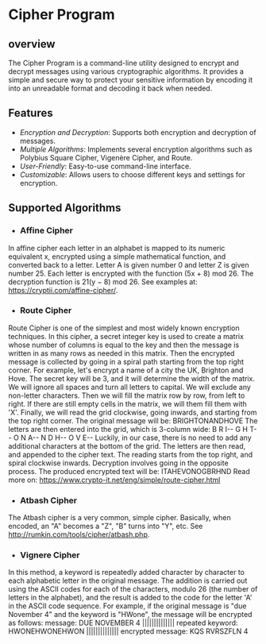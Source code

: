 # Cipher Program
## overview
The Cipher Program is a command-line utility designed to encrypt and decrypt messages using various cryptographic algorithms. 
It provides a simple and secure way to protect your sensitive information by encoding it into an unreadable format and decoding it back when needed.
## Features
* *Encryption and Decryption*: Supports both encryption and decryption of messages.
* *Multiple Algorithms*: Implements several encryption algorithms such as Polybius Square Cipher, Vigenère Cipher, and Route.
* *User-Friendly*: Easy-to-use command-line interface.
* *Customizable*: Allows users to choose different keys and settings for encryption.
## Supported Algorithms
- ### Affine Cipher
In affine cipher each letter in an alphabet is mapped to its numeric equivalent x, encrypted using a
simple mathematical function, and converted back to a letter. Letter A is given number 0 and letter
Z is given number 25. Each letter is encrypted with the function (5x + 8) mod 26. The decryption
function is 21(y − 8) mod 26. See examples at: https://cryptii.com/affine-cipher/.
- ### Route Cipher
Route Cipher is one of the simplest and most widely known encryption techniques. In this cipher, a
secret integer key is used to create a matrix whose number of columns is equal to the key and then
the message is written in as many rows as needed in this matrix. Then the encrypted message is
collected by going in a spiral path starting from the top right corner.
For example, let's encrypt a name of a city the UK, Brighton and Hove. The secret key will
be 3, and it will determine the width of the matrix. We will ignore all spaces and turn all letters to
capital. We will exclude any non-letter characters. Then we will fill the matrix row by row, from left
to right. If there are still empty cells in the matrix, we will them fill them with 'X'. Finally, we will
read the grid clockwise, going inwards, and starting from the top right corner.
The original message will be: BRIGHTONANDHOVE
The letters are then entered into the grid, which is 3-column wide:
B R I--
G H T--
O N A--
N D H--
O V E--
Luckily, in our case, there is no need to add any additional characters at the bottom of the grid.
The letters are then read, and appended to the cipher text. The reading starts from the top right,
and spiral clockwise inwards.
Decryption involves going in the opposite process.
The produced encrypted text will be: ITAHEVONOGBRHND
Read more on: https://www.crypto-it.net/eng/simple/route-cipher.html
- ### Atbash Cipher
The Atbash cipher is a very common, simple cipher. Basically, when encoded, an "A" becomes a "Z",
"B" turns into "Y", etc. See http://rumkin.com/tools/cipher/atbash.php.
- ### Vignere Cipher
In this method, a keyword is repeatedly added character by character to each alphabetic letter in
the original message. The addition is carried out using the ASCII codes for each of the characters,
modulo 26 (the number of letters in the alphabet), and the result is added to the code for the letter
'A' in the ASCII code sequence. For example, if the original message is "due November 4" and the
keyword is "HWone", the message will be encrypted as follows:
message:            DUE NOVEMBER 4
                    ||||||||||||||
repeated keyword:   HWONEHWONEHWON
                    ||||||||||||||
encrypted message:  KQS RVRSZFLN 4

